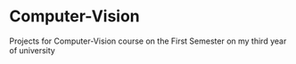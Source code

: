 # Computer-Vision
Projects for Computer-Vision course on the First Semester on my third year of university
